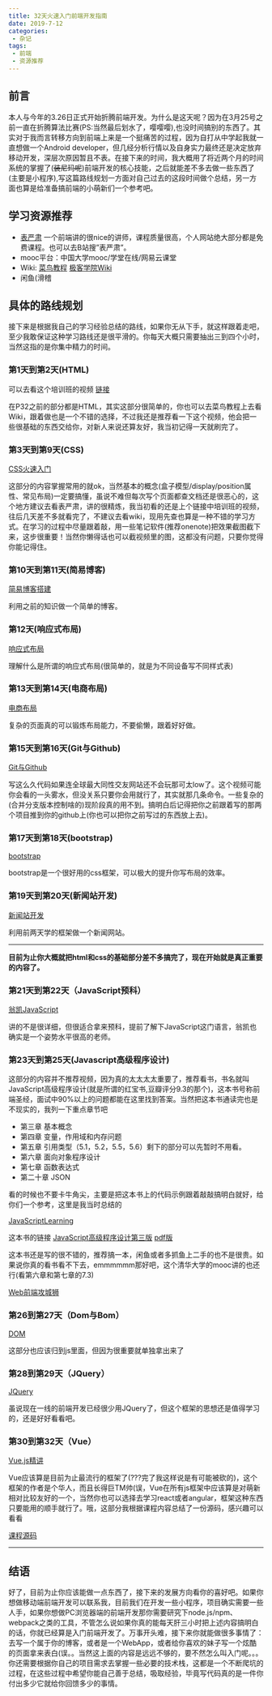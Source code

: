 ```yaml
---
title: 32天火速入门前端开发指南
date: 2019-7-12
categories: 
 - 杂记
tags: 
 - 前端
 - 资源推荐
---
```

## 前言

 本人与今年的3.26日正式开始折腾前端开发。为什么是这天呢？因为在3月25号之前一直在折腾算法比赛(PS:当然最后划水了，嘤嘤嘤),也没时间搞别的东西了。其实对于我而言转移方向到前端上来是一个挺痛苦的过程，因为自打从中学起我就一直想做一个Android developer，但几经分析行情以及自身实力最终还是决定放弃移动开发，深层次原因暂且不表。在接下来的时间，我大概用了将近两个月的时间系统的掌握了(~~装尼玛呢~~)前端开发的核心技能，之后就能差不多去做一些东西了(主要是小程序),写这篇路线规划一方面对自己过去的这段时间做个总结，另一方面也算是给准备搞前端的小萌新们一个参考吧。

## 学习资源推荐

- [表严肃](https://biaoyansu.com/)
  一个前端讲的很nice的讲师，课程质量很高，个人网站绝大部分都是免费课程。也可以去B站搜”表严肃”。
- mooc平台：中国大学mooc/学堂在线/网易云课堂
- Wiki:
  [菜鸟教程](https://www.runoob.com/)
  [极客学院Wiki](http://wiki.jikexueyuan.com/)
- 闲鱼(滑稽

## 具体的路线规划

接下来是根据我自己的学习经验总结的路线，如果你无从下手，就这样跟着走吧，至少我敢保证这种学习路线还是很平滑的。你每天大概只需要抽出三到四个小时，当然这指的是你集中精力的时间。

### 第1天到第2天(HTML)

可以去看这个培训班的视频
[链接](https://www.bilibili.com/video/av55070757?from=search&seid=10707324267477760490)

在P32之前的部分都是HTML，其实这部分很简单的，你也可以去菜鸟教程上去看Wiki，跟着做也是一个不错的选择，不过我还是推荐看一下这个视频，他会把一些很基础的东西交给你，对新人来说还算友好，我当初记得一天就刷完了。

### 第3天到第9天(CSS)

[CSS火速入门](https://www.bilibili.com/video/av7293888)

这部分的内容掌握常用的就ok，当然基本的概念(盒子模型/display/position属性、常见布局)一定要搞懂，虽说不难但每次写个页面都查文档还是很恶心的，这个地方建议去看表严肃，讲的很精炼，我当初看的还是上个链接中培训班的视频，往后几天差不多就看完了，不建议去看wiki，现用先查也算是一种不错的学习方式。在学习的过程中尽量跟着敲，用一些笔记软件(推荐onenote)把效果截图截下来，这步很重要！当然你懒得话也可以截视频里的图，这都没有问题，只要你觉得你能记得住。

### 第10天到第11天(简易博客)

[简易博客搭建](https://www.bilibili.com/video/av8533758)

利用之前的知识做一个简单的博客。

### 第12天(响应式布局)

[响应式布局](https://www.bilibili.com/video/av9468753)

理解什么是所谓的响应式布局(很简单的，就是为不同设备写不同样式表)

### 第13天到第14天(电商布局)

[电商布局](https://www.bilibili.com/video/av8710320)

复杂的页面真的可以锻炼布局能力，不要偷懒，跟着好好做。

### 第15天到第16天(Git与Github)

[Git与Github](https://www.bilibili.com/video/av17603446)

写这么久代码如果连全球最大同性交友网站还不会玩那可太low了。这个视频可能你会看的一头雾水，但没关系只要你会用就行了，其实就那几条命令。一些复杂的(合并分支版本控制啥的)现阶段真的用不到。搞明白后记得把你之前跟着写的那两个项目推到你的github上(你也可以把你之前写过的东西放上去)。

### 第17天到第18天(bootstrap)

[bootstrap](https://www.bilibili.com/video/av10037144)

bootstrap是一个很好用的css框架，可以极大的提升你写布局的效率。

### 第19天到第20天(新闻站开发)

[新闻站开发](https://www.bilibili.com/video/av10373326)

利用前两天学的框架做一个新闻网站。

------

**目前为止你大概就把html和css的基础部分差不多搞完了，现在开始就是真正重要的内容了。**

### 第21天到第22天（JavaScript预科）

[翁凯JavaScript](https://study.163.com/course/introduction/195001.htm)

讲的不是很详细，但很适合拿来预科，提前了解下JavaScript这门语言，翁凯也确实是一个姿势水平很高的老师。

### 第23天到第25天(Javascript高级程序设计)

这部分的内容并不推荐视频，因为真的太太太太重要了，推荐看书，书名就叫JavaScript高级程序设计(就是所谓的红宝书,豆瓣评分9.3的那个)，这本书号称前端圣经，面试中90%以上的问题都能在这里找到答案。当然把这本书通读完也是不现实的，我列一下重点章节吧

- 第三章 基本概念
- 第四章 变量，作用域和内存问题
- 第五章 引用类型（5.1，5.2，5.5，5.6）剩下的部分可以先暂时不用看。
- 第六章 面向对象程序设计
- 第七章 函数表达式
- 第二十章 JSON

看的时候也不要卡牛角尖，主要是把这本书上的代码示例跟着敲敲搞明白就好，给你们一个参考，这里是我当时总结的

[JavaScriptLearning](https://github.com/PraiseSunAsh/JavascriptLearning)

这本书的链接
[JavaScript高级程序设计第三版](https://u17250589.pipipan.com/fs/17250589-298071261)
[pdf版](https://pan.baidu.com/s/1b44_4_qAs0go7TWW70Y8FQ)

这本书还是写的很不错的，推荐搞一本，闲鱼或者多抓鱼上二手的也不是很贵。如果说你真的看书看不下去，emmmmmm那好吧，这个清华大学的mooc讲的也还行(看第六章和第七章的7.3)

[Web前端攻城狮](http://www.xuetangx.com/courses/course-v1:TsinghuaX+44100343X+2019_T1/courseware/c7dfef247aa9401e862b70c5d71f7ebf/)

### 第26到第27天（Dom与Bom）

[DOM](https://biaoyansu.com/23.x)

这部分也应该归到js里面，但因为很重要就单独拿出来了

### 第28到第29天（JQuery）

[JQuery](https://www.bilibili.com/video/av10974062?from=search&seid=15548467353666715703)

虽说现在一线的前端开发已经很少用JQuery了，但这个框架的思想还是值得学习的，还是好好看看吧。

### 第30到第32天（Vue）

[Vue.js精讲](https://www.bilibili.com/video/av13450835?from=search&seid=15548467353666715703)

Vue应该算是目前为止最流行的框架了(???完了我这样说是有可能被砍的)，这个框架的作者是个华人，而且长得巨TM帅(误，Vue在所有js框架中应该算是对萌新相对比较友好的一个，当然你也可以选择去学习react或者angular，框架这种东西只要能用的顺手就行了。哦，这部分我根据课程内容总结了一份源码，感兴趣可以看看

[课程源码](https://github.com/PraiseSunAsh/VueLearning)

------

## 结语

好了，目前为止你应该能做一点东西了，接下来的发展方向看你的喜好吧。如果你想做移动端前端开发可以联系我，目前我们在开发一些小程序，项目确实需要一些人手，如果你想做PC浏览器端的前端开发那你需要研究下node.js/npm、webpack之类的工具，不管怎么说如果你真的能每天肝三小时把上述内容搞明白的话，你就已经算是入门前端开发了。万事开头难，接下来你就能做很多事情了：去写一个属于你的博客，或者是一个WebApp，或者给你喜欢的妹子写一个炫酷的页面拿来表白(误。。当然这上面的内容是远远不够的，要不然怎么叫入门呢。。。你还需要根据你自己的项目需求去掌握一些必要的技术栈，这都是一个不断爬坑的过程，在这些过程中希望你能自己善于总结，吸取经验，毕竟写代码真的是一件你付出多少它就给你回馈多少的事情。